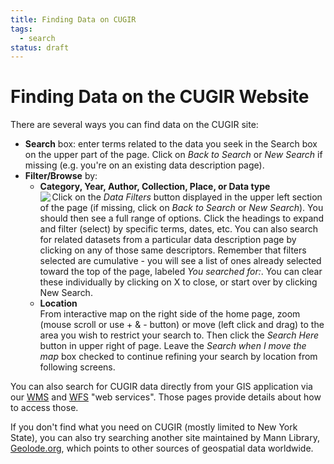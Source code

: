 ```yaml
---
title: Finding Data on CUGIR
tags:
  - search
status: draft
---
```


# Finding Data on the CUGIR Website
There are several ways you can find data on the CUGIR site:
  * **Search** box: enter terms related to the data you seek in the Search box on the upper part of the page. Click on *Back to Search* or *New Search* if missing (e.g. you're on an existing data description page).
  * **Filter/Browse** by: 
      * **Category, Year, Author, Collection, Place, or Data type**</br><img align="left" src="images/CUGIR-Filters-button.png"> Click on the *Data Filters* button displayed in the upper left section of the page (if missing, click on *Back to Search* or *New Search*). You should then see a full range of options. Click the headings to expand and filter (select) by specific terms, dates, etc. You can also search for related datasets from a particular data description page by clicking on any of those same descriptors. Remember that filters selected are cumulative - you will see a list of ones already selected toward the top of the page, labeled *You searched for:*. You can clear these individually by clicking on X to close, or start over by clicking New Search.
      * **Location**</br>From interactive map on the right side of the home page, zoom (mouse scroll or use + & - button) or move (left click and drag) to the area you wish to restrict your search to. Then click the *Search Here* button in upper right of page. Leave the *Search when I move the map* box checked to continue refining your search by location from following screens.
  
You can also search for CUGIR data directly from your GIS application via our [WMS](wms.md) and [WFS](wfs.md) "web services". Those pages provide details about how to access those.

If you don't find what you need on CUGIR (mostly limited to New York State), you can also try searching another site maintained by Mann Library, [Geolode.org](http://geolode.org/), which points to other sources of geospatial data worldwide. 
